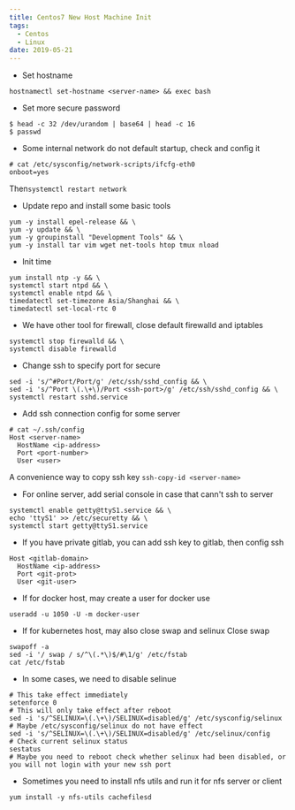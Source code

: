 ```yaml
---
title: Centos7 New Host Machine Init
tags:
  - Centos
  - Linux
date: 2019-05-21
---
```


* Set hostname
```shell
hostnamectl set-hostname <server-name> && exec bash
```

* Set more secure password
```
$ head -c 32 /dev/urandom | base64 | head -c 16
$ passwd
```

<!-- more -->

* Some internal network do not default startup, check and config it
```shell
# cat /etc/sysconfig/network-scripts/ifcfg-eth0
onboot=yes
```
Then`systemctl restart network`

* Update repo and install some basic tools
```shell
yum -y install epel-release && \
yum -y update && \
yum -y groupinstall "Development Tools" && \
yum -y install tar vim wget net-tools htop tmux nload
```

* Init time
```shell
yum install ntp -y && \
systemctl start ntpd && \
systemctl enable ntpd && \
timedatectl set-timezone Asia/Shanghai && \
timedatectl set-local-rtc 0
```

* We have other tool for firewall, close default firewalld and iptables
```shell
systemctl stop firewalld && \
systemctl disable firewalld
```


* Change ssh to specify port for secure
```shell
sed -i 's/^#Port/Port/g' /etc/ssh/sshd_config && \
sed -i 's/^Port \(.\+\)/Port <ssh-port>/g' /etc/ssh/sshd_config && \
systemctl restart sshd.service
```

* Add ssh connection config for some server
```shell
# cat ~/.ssh/config
Host <server-name>
  HostName <ip-address>
  Port <port-number>
  User <user>
```
A convenience way to copy ssh key `ssh-copy-id <server-name>`

* For online server, add serial console in case that cann't ssh to server
```shell
systemctl enable getty@ttyS1.service && \
echo 'ttyS1' >> /etc/securetty && \
systemctl start getty@ttyS1.service
```

* If you have private gitlab, you can add ssh key to gitlab,  then config ssh
```shell
Host <gitlab-domain>
  HostName <ip-address>
  Port <git-prot>
  User <git-user>
```

* If for docker host, may create a user for docker use
```
useradd -u 1050 -U -m docker-user
```

* If for kubernetes host, may also close swap and selinux
Close swap
```
swapoff -a
sed -i '/ swap / s/^\(.*\)$/#\1/g' /etc/fstab
cat /etc/fstab
```
* In some cases, we need to disable selinue
```
# This take effect immediately
setenforce 0
# This will only take effect after reboot
sed -i 's/^SELINUX=\(.\+\)/SELINUX=disabled/g' /etc/sysconfig/selinux
# Maybe /etc/sysconfig/selinux do not have effect
sed -i 's/^SELINUX=\(.\+\)/SELINUX=disabled/g' /etc/selinux/config
# Check current selinux status
sestatus
# Maybe you need to reboot check whether selinux had been disabled, or you will not login with your new ssh port
```

* Sometimes you need to install nfs utils and run it for nfs server or client
```
yum install -y nfs-utils cachefilesd
```